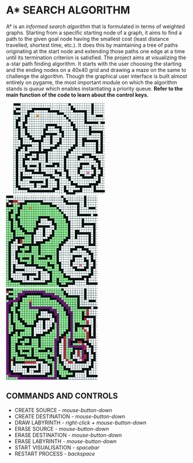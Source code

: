 # A* SEARCH ALGORITHM
A* is an *informed search algorithm* that is formulated in terms of weighted graphs. Starting from a specific starting node of a graph, it aims to find a path to the given goal node having the smallest cost (least distance travelled, shortest time, etc.). It does this by maintaining a tree of paths originating at the start node and extending those paths one edge at a time until its termination criterion is satisfied. The project aims at visualizing the a-star path finding algorithm. It starts with the user choosing the starting and the ending nodes on a 40x40 grid and drawing a maze on the same to challenge the algorithm. Though the graphical user interface is built almost entirely on pygame, the most important module on which the algorithm stands is *queue* which enables instantiating a priority queue. **Refer to the main function of the code to learn about the control keys.**

&nbsp;&nbsp;&nbsp;&nbsp;&nbsp;<img src="README_IMAGES/img_1.png" width="250" height="250">&nbsp;&nbsp;&nbsp;&nbsp;&nbsp;&nbsp;&nbsp;<img src="README_IMAGES/img_2.png" width="250" height="250">&nbsp;&nbsp;&nbsp;&nbsp;&nbsp;&nbsp;&nbsp;<img src="README_IMAGES/img_3.png" width="250" height="250">

## COMMANDS AND CONTROLS
- CREATE SOURCE - *mouse-button-down*
- CREATE DESTINATION - *mouse-button-down*
- DRAW LABYRINTH - *right-click + mouse-button-down*
- ERASE SOURCE - *mouse-button-down*
- ERASE DESTINATION - *mouse-button-down*
- ERASE LABYRINTH - *mouse-button-down*
- START VISUALISATION - *spacebar*
- RESTART PROCESS - *backspace*
